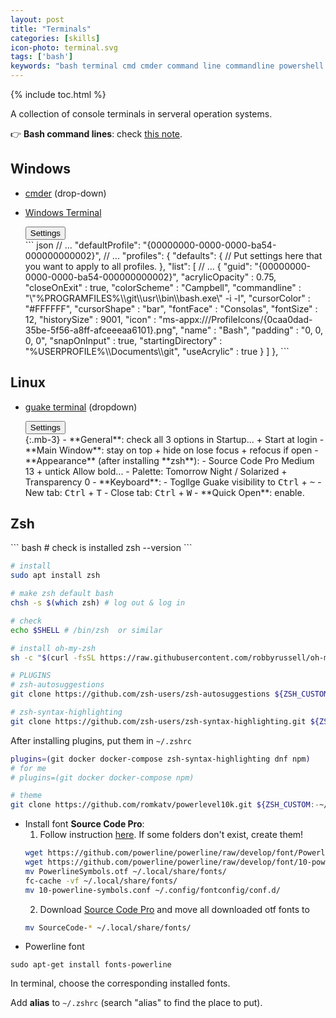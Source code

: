 ```yaml
---
layout: post
title: "Terminals"
categories: [skills]
icon-photo: terminal.svg
tags: ['bash']
keywords: "bash terminal cmd cmder command line commandline powershell window terminal zsh guake terminal linux ubuntu"
---
```


{% include toc.html %}

A collection of console terminals in serveral operation systems.

👉 **Bash command lines**: check [this note](/bash-command-line).

## Windows

- [cmder](https://cmder.net) (drop-down)
- [Windows Terminal](https://github.com/microsoft/terminal)

    <div class="hide-show-box">
    <button type="button" markdown="1" class="btn collapsed box-button" data-toggle="collapse" data-target="#box1ct">
    Settings
    </button>
    <div id="box1ct" markdown="1" class="collapse multi-collapse box-content">
    ``` json
    // ...
    "defaultProfile": "{00000000-0000-0000-ba54-000000000002}",
    // ...
    "profiles":
        {
            "defaults":
            {
                // Put settings here that you want to apply to all profiles.
            },
            "list":
            [
                // ...
                {
                    "guid": "{00000000-0000-0000-ba54-000000000002}",
                    "acrylicOpacity" : 0.75,
                    "closeOnExit" : true,
                    "colorScheme" : "Campbell",
                    "commandline" : "\"%PROGRAMFILES%\\git\\usr\\bin\\bash.exe\" -i -l",
                    "cursorColor" : "#FFFFFF",
                    "cursorShape" : "bar",
                    "fontFace" : "Consolas",
                    "fontSize" : 12,
                    "historySize" : 9001,
                    "icon" : "ms-appx:///ProfileIcons/{0caa0dad-35be-5f56-a8ff-afceeeaa6101}.png",
                    "name" : "Bash",
                    "padding" : "0, 0, 0, 0",
                    "snapOnInput" : true,
                    "startingDirectory" : "%USERPROFILE%\\Documents\\git",
                    "useAcrylic" : true
                }
            ]
        },
    ```
    </div>
    </div>

## Linux

- [guake terminal](http://guake-project.org) (dropdown)
  
    <div class="hide-show-box">
    <button type="button" markdown="1" class="btn collapsed box-button" data-toggle="collapse" data-target="#box1ct">
    Settings
    </button>
    <div id="box1ct" markdown="1" class="collapse multi-collapse box-content">
    {:.mb-3}
    - **General**: check all 3 options in Startup... + Start at login
    - **Main Window**: stay on top + hide on lose focus + refocus if open
    - **Appearance** (after installing **zsh**): 
    - Source Code Pro Medium 13 + untick Allow bold...
    - Palette: Tomorrow Night / Solarized + Transparency 0
    - **Keyboard**: 
    - Togllge Guake visibility to <kbd>Ctrl</kbd> + <kbd>~</kbd>
    - New tab: <kbd>Ctrl</kbd> + <kbd>T</kbd>
    - Close tab: <kbd>Ctrl</kbd> + <kbd>W</kbd>
    - **Quick Open**: enable.
    </div>
    </div>


## Zsh

<div class="flex-50" markdown="1">
``` bash
# check is installed
zsh --version
```

``` bash
# install 
sudo apt install zsh
```

``` bash
# make zsh default bash
chsh -s $(which zsh) # log out & log in
```

``` bash
# check
echo $SHELL # /bin/zsh  or similar
```
</div>

``` bash
# install oh-my-zsh
sh -c "$(curl -fsSL https://raw.githubusercontent.com/robbyrussell/oh-my-zsh/master/tools/install.sh)"
```

``` bash
# PLUGINS
# zsh-autosuggestions
git clone https://github.com/zsh-users/zsh-autosuggestions ${ZSH_CUSTOM:-~/.oh-my-zsh/custom}/plugins/zsh-autosuggestions

# zsh-syntax-highlighting
git clone https://github.com/zsh-users/zsh-syntax-highlighting.git ${ZSH_CUSTOM:-~/.oh-my-zsh/custom}/plugins/zsh-syntax-highlighting
```

After installing plugins, put them in `~/.zshrc`

``` bash
plugins=(git docker docker-compose zsh-syntax-highlighting dnf npm)
# for me
# plugins=(git docker docker-compose npm)
```

``` bash
# theme
git clone https://github.com/romkatv/powerlevel10k.git ${ZSH_CUSTOM:-~/.oh-my-zsh/custom}/themes/powerlevel10k
```

- Install font **Source Code Pro**:
  1. Follow instruction [here](https://powerline.readthedocs.io/en/latest/installation/linux.html#fonts-installation). If some folders don't exist, create them!
  ``` bash
  wget https://github.com/powerline/powerline/raw/develop/font/PowerlineSymbols.otf
  wget https://github.com/powerline/powerline/raw/develop/font/10-powerline-symbols.conf
  mv PowerlineSymbols.otf ~/.local/share/fonts/
  fc-cache -vf ~/.local/share/fonts/
  mv 10-powerline-symbols.conf ~/.config/fontconfig/conf.d/
  ```
  2. Download [Source Code Pro](https://github.com/adobe-fonts/source-code-pro) and move all downloaded otf fonts to 
  ``` bash
  mv SourceCode-* ~/.local/share/fonts/
  ```
- Powerline font
```
sudo apt-get install fonts-powerline
```

In terminal, choose the corresponding installed fonts.

Add **alias** to `~/.zshrc` (search "alias" to find the place to put).